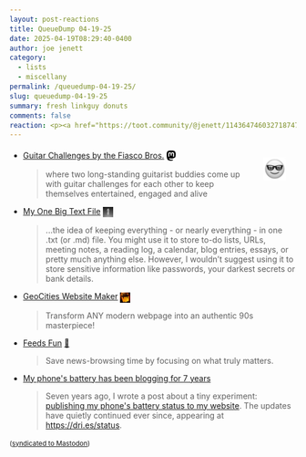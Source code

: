 ```yaml
---
layout: post-reactions
title: 𝚀𝚞𝚎𝚞𝚎𝙳𝚞𝚖𝚙 𝟶𝟺-𝟷𝟿-𝟸𝟻
date: 2025-04-19T08:29:40-0400
author: joe jenett
category:
  - lists
  - miscellany
permalink: /queuedump-04-19-25/
slug: queuedump-04-19-25
summary: fresh linkguy donuts
comments: false
reaction: <p><a href="https://toot.community/@jenett/114364746032718747"><img src="https://avatars.webmention.io/static.toot.community/16cd7a4e149b1da732f0bceba0e316fe9e8b26d0d8a2713e5f6ce9927e0812ba.jpg" alt="" width="48"><br><span style="font-size:.9rem;">John Johnston</span></a></p><blockquote style=";position:relative;top:-16px;"><p>@jenett I like the idea of OBTF, One Big Text File, my own lots of different sized text files is a bit messy:-)</p></blockquote>
---
```

<img src="/images/elguy.png" alt="" width="40" style="position:relative;float:right;margin:18px;">
<ul class="links">
	<li><a title="Clive Murray and friends" href="https://challenge.clivemurray.com/">Guitar Challenges by the Fiasco Bros.</a>  <a title="source" href="https://metalhead.club/@axemonkey/114342446958506425"><span style="font-size:1.5em;color:blue;"><img src="/images/mast.png" height="18" alt="" style="vertical-align:middle;"></span></a><blockquote><p>where two long-standing guitarist buddies come up with guitar challenges for each other to keep themselves entertained, engaged and alive</p></blockquote></li>
	<li><a title="My One Big Text File" href="https://mikegrindle.com/posts/obtf">My One Big Text File</a> <a title="source" href="https://pinboard.in/u:mikael"><img src="/images/mikael.png" width="18" height="18" alt="thx mikael!" style="vertical-align:middle;"></a><blockquote><p>...the idea of keeping everything - or nearly everything - in one .txt (or .md) file. You might use it to store to-do lists, URLs, meeting notes, a reading log, a calendar, blog entries, essays, or pretty much anything else. However, I wouldn’t suggest using it to store sensitive information like passwords, your darkest secrets or bank details.</p></blockquote></li>
	<li><a title="Transform Modern Sites into 90s Style" href="https://geocities.live/">GeoCities Website Maker</a>  <a href="https://mastodon.social/@bradenslen/" title="thx Brad!"><img src="/images/brad.png" width="18" height="18" alt="thx Brad!" style="vertical-align:middle;"></a><blockquote><p>Transform ANY modern webpage into an authentic 90s masterpiece!</p></blockquote></li>
	<li><a title="Transparent Personalized News" href="https://feeds.fun/">Feeds Fun</a> <a title="source" href="https://pinboard.in/u:fileformat">📌</a><blockquote><p>Save news-browsing time by focusing on what truly matters.</p></blockquote></li>
	<li><a title="by Dries Buytaert" href="https://dri.es/my-phone-battery-has-been-blogging-for-7-years">My phone's battery has been blogging for 7 years</a><blockquote><p>Seven years ago, I wrote a post about a tiny experiment: <a href="https://dri.es/posting-my-phone-battery-status-to-my-site">publishing my phone's battery status to my website</a>. The updates have quietly continued ever since, appearing at <a href="https://dri.es/status">https://dri.es/status</a>.</p></blockquote></li>
</ul>
<small>(<a class="u-syndication" href="https://toot.community/@jenett/114364746032718747">syndicated to Mastodon</a>)</small>

<a href="https://brid.gy/publish/mastodon"></a>